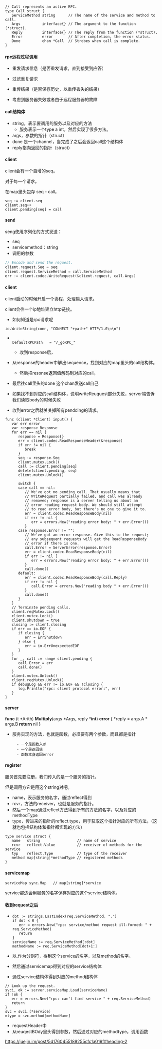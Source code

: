 ```


// Call represents an active RPC.
type Call struct {
   ServiceMethod string      // The name of the service and method to call.
   Args          interface{} // The argument to the function (*struct).
   Reply         interface{} // The reply from the function (*struct).
   Error         error       // After completion, the error status.
   Done          chan *Call  // Strobes when call is complete.
}
```

#### rpc远程过程调用

- 重发请求信息（是否重发请求，直到接受到应答）
- 过滤重复请求
- 重传结果（是否保存历史，以重传丢失的结果）



- 考虑到服务器失效或者由于远程服务器的故障

#### call结构体

- string，表示要调用的服务以及对应的方法
  - 服务表示一个type a int，然后实现了很多方法。
- args，参数的指针（struct）
- done 是一个channel，当完成了之后会返回call这个结构体
- reply指向返回的指针（struct）



#### client

client会有一个自增的seq。

对于每一个请求。

在map里头包存 seq - call，

```
seq := client.seq
client.seq++
client.pending[seq] = call
```



#### send

seng使用序列化的方式发送：

- seq
- servicemethod：string
- 调用的参数

```go
// Encode and send the request.
client.request.Seq = seq
client.request.ServiceMethod = call.ServiceMethod
err := client.codec.WriteRequest(&client.request, call.Args)
```

#### client

client启动的时候开启一个协程，处理输入请求。



client会往一个ip地址建立http链接。

- 如何知道是rpc请求呢

```
io.WriteString(conn, "CONNECT "+path+" HTTP/1.0\n\n")
```

- ```
  
  DefaultRPCPath   = "/_goRPC_"
  ```

  - 收到response后，
- 从response的header中解出sequence，找到对应的map里头的call结构体。
  - 然后把resonse返回值解码到对应的call。
- 最后往call里头的done 这个chan发送call自己



- 如果找不到对应的call结构体，说明writeReuquest部分失败，server端告诉我们读取body的时候失败
- 收到error之后就关关掉所有pendding的请求。

```
func (client *Client) input() {
   var err error
   var response Response
   for err == nil {
      response = Response{}
      err = client.codec.ReadResponseHeader(&response)
      if err != nil {
         break
      }
      seq := response.Seq
      client.mutex.Lock()
      call := client.pending[seq]
      delete(client.pending, seq)
      client.mutex.Unlock()

      switch {
      case call == nil:
         // We've got no pending call. That usually means that
         // WriteRequest partially failed, and call was already
         // removed; response is a server telling us about an
         // error reading request body. We should still attempt
         // to read error body, but there's no one to give it to.
         err = client.codec.ReadResponseBody(nil)
         if err != nil {
            err = errors.New("reading error body: " + err.Error())
         }
      case response.Error != "":
         // We've got an error response. Give this to the request;
         // any subsequent requests will get the ReadResponseBody
         // error if there is one.
         call.Error = ServerError(response.Error)
         err = client.codec.ReadResponseBody(nil)
         if err != nil {
            err = errors.New("reading error body: " + err.Error())
         }
         call.done()
      default:
         err = client.codec.ReadResponseBody(call.Reply)
         if err != nil {
            call.Error = errors.New("reading body " + err.Error())
         }
         call.done()
      }
   }
   // Terminate pending calls.
   client.reqMutex.Lock()
   client.mutex.Lock()
   client.shutdown = true
   closing := client.closing
   if err == io.EOF {
      if closing {
         err = ErrShutdown
      } else {
         err = io.ErrUnexpectedEOF
      }
   }
   for _, call := range client.pending {
      call.Error = err
      call.done()
   }
   client.mutex.Unlock()
   client.reqMutex.Unlock()
   if debugLog && err != io.EOF && !closing {
      log.Println("rpc: client protocol error:", err)
   }
}
```



#### server

**func** (t *Arith) **Multiply**(args *Args, reply ***int**) **error** {    *reply = args.A * args.B    **return** nil }

- 服务实现的方法，也就是函数，必须要有两个参数，而且都是指针

        - 一个是函数入参
        - 一个是返回值
        - 函数本身返回error



#### register

服务首先要注册，我们传入的是一个服务的指针。

但是调用方它是用这个string对吧。



- name，表示服务的名字，通过reflect得到
- rcvr，方法的receiver，也就是服务的指针。
- 然后一个map通过reflect方法得到所有的方法的名字，以及对应的methodType
- type，传进来的指针的reflect.type，用于获取这个指针对应的所有方法。（这就也包括结构体和指针都实现的方法）



```
type service struct {
   name   string                 // name of service
   rcvr   reflect.Value          // receiver of methods for the service
   typ    reflect.Type           // type of the receiver
   method map[string]*methodType // registered methods
}
```



#### servicemap

```
serviceMap sync.Map   // map[string]*service
```

service那边会用服务的名字保存对应的这个service结构体。



#### 收到request之后

- ```
  dot := strings.LastIndex(req.ServiceMethod, ".")
  if dot < 0 {
     err = errors.New("rpc: service/method request ill-formed: " + req.ServiceMethod)
     return
  }
  serviceName := req.ServiceMethod[:dot]
  methodName := req.ServiceMethod[dot+1:]
  ```



- 以.作为分割符，得到这个service的名字，以及method的名字。
- 然后通过servicemap得到对应的service结构体
- 通过service结构体得到对应的method结构体

```
// Look up the request.
svci, ok := server.serviceMap.Load(serviceName)
if !ok {
   err = errors.New("rpc: can't find service " + req.ServiceMethod)
   return
}
svc = svci.(*service)
mtype = svc.method[methodName]
```



- requestHeader中
- 从reuqestBOdy里头得到参数，然后通过对应的methodtype，调用函数



https://juejin.im/post/5d1760455188255cfc1a019f#heading-2